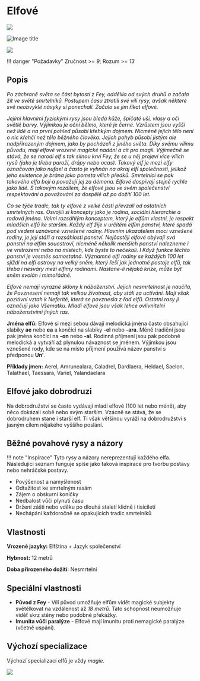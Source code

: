 # Elfové

<img src="/assets/sep_line.png"/>

![Image title](/assets/races/Elf.png)

<img src="/assets/sep_line.png"/>

!!! danger "Požadavky"
    Zručnost >= *9*; Rozum >= *13*

## Popis

*Po záchraně světa se část bytostí z Fey, oddělila od svých druhů a začala žít ve světě smrtelníků. Postupem času ztratili své vílí rysy, avšak některé své neobvyklé návyky si ponechali. Začalo se jim říkat elfové.*

*Jejími hlavními fyzickými rysy jsou bledá kůže, špičaté uši, vlasy a oči světlé barvy. Výjimkou je oční bělmo, které je černé. Vzrůstem jsou vyšší než lidé a na první pohled působí křehkým dojmem. Nicméně jejich tělo není o nic křehčí než tělo běžného člověka. Jejich pohyb působí jistým ale nadpřirozeným dojmem, jako by pocházeli z jiného světa. Díky svému vílímu původu, mají elfové vrozené magické nadání a cit pro magii. Výjimečně se stává, že se narodí elf s tak silnou krví Fey, že se u něj projeví více vílích rysů (jako je třeba paroží, drápy nebo ocas). Takový elf je mezi elfy označován jako nufael a často je vyhnán na okraj elfí společnosti, jelikož jeho existence je brána jako pomsta vílích předků. Smrtelníci se pak takového elfa bojí a považují jej za démona. Elfové dospívají stejně rychle jako lidé. S takovým rozdílem, že elfové jsou ve svém společenství respektováni a považováni za dospělé až po dožití 100 let.*

*Co se týče tradic, tak ty elfové z velké části převzali od ostatních smrtelných ras. Osvojili si koncepty jako je rodina, sociální hierarchie a rodová jména. Velmi rozsáhlým konceptem, který je elfům vlastní, je respekt mladších elfů ke starším. Každý elf žije v určitém elfím panství, které spadá pod vedení uznávané vznešené rodiny. Hlavním ukazatelem moci vznešené rodiny, je její stáří a rozsáhlosti panství. Nejčastěji elfové obývají svá panství na elfím souostroví, nicméně několik menších panství nalezneme i ve vnitrozemí nebo na místech, kde byste to nečekali. I Když funkce těchto panství je vesměs samostatná. Významné elfí rodiny se každých 100 let sjíždí na elfí ostrovy na velký sněm, který řeší jak jednotné postoje elfů, tak třeba i nesváry mezi elfímy rodinami. Nastane-li nějaká krize, může být sněm svolán i mimořádně.*

*Elfové nemají výrazné sklony k náboženství. Jejich nesmrtelnost je naučila, že Povznesení nemají tak velkou životnost, aby stáli za uctívání. Mají však pozitivní vztah k Neferité, která se povznesla z řad elfů. Ostatní rasy ji označují jako Všematku. Mladí elfové jsou však lehce ovlivnitelní náboženstvími jiných ras.*

**Jména elfů:** Elfové si mezi sebou dávají melodická jména často obsahující slabiky **ae** nebo **ea** a končící na slabiky **-el** nebo **-ara**. Méně tradiční jsou pak jména končící na **-on** nebo **-al**. Rodinná příjmení jsou pak podobně melodická a vytváří až plynulou návaznost se jménem. Výjimkou jsou vznešené rody, kde se na místo příjmení používá název panství s předponou **Un’**.

**Příklady jmen:** Aerel, Amrunealara, Caladrel, Dardlaera, Heldael, Saelon, Talathael, Taessara, Variel, Yalandaelara

## Elfové jako dobrodruzi

Na dobrodružství se často vydávají mladí elfové (100 let nebo méně), aby něco dokázali sobě nebo svým starším. Vzácně se stává, že se dobrodruhem stane i starší elf. Ti však většinou vyráží na dobrodružství s jasným cílem nějakého vyššího poslání. 

## Běžné povahové rysy a názory

!!! note "Inspirace"
    Tyto rysy a názory nereprezentují každého elfa. Následující seznam funguje spíše jako taková inspirace pro tvorbu postavy nebo nehráčské postavy. 

- Povýšenost a namyšlenost
- Odtažitost ke smrtelným rasám
- Zájem o obskurní koníčky
- Nedbalost vůči plynutí času
- Držení zášti nebo vděku po dlouhá staletí klidně i tisíciletí
- Nechápání každoročně se opakujících tradic smrtelníků

## Vlastnosti

**Vrozené jazyky:** Elfština + Jazyk společenství

**Hybnost:** 12 metrů

**Doba přirozeného dožití:** Nesmrtelní

## Speciální vlastnosti

- **Původ z Fey** - Vílí původ umožňuje elfům vidět magické subjekty světélkovat na vzdálenost až *18 metrů*. Tato schopnost neumožňuje viděť skrz stěny nebo podobné překážky.
- **Imunita vůči paralýze** - Elfové mají imunitu proti nemagické paralýze (včetně uspání).

## Výchozí specializace

Výchozí specializací elfů je vždy *magie*.

<img src="/assets/sep_line.png"/>

